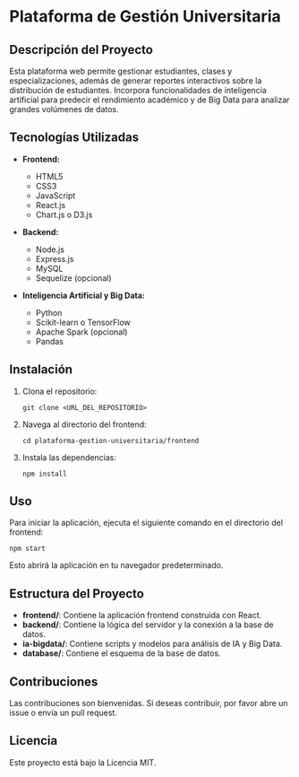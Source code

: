 # Plataforma de Gestión Universitaria

## Descripción del Proyecto
Esta plataforma web permite gestionar estudiantes, clases y especializaciones, además de generar reportes interactivos sobre la distribución de estudiantes. Incorpora funcionalidades de inteligencia artificial para predecir el rendimiento académico y de Big Data para analizar grandes volúmenes de datos.

## Tecnologías Utilizadas
- **Frontend:**
  - HTML5
  - CSS3
  - JavaScript
  - React.js
  - Chart.js o D3.js

- **Backend:**
  - Node.js
  - Express.js
  - MySQL
  - Sequelize (opcional)

- **Inteligencia Artificial y Big Data:**
  - Python
  - Scikit-learn o TensorFlow
  - Apache Spark (opcional)
  - Pandas

## Instalación
1. Clona el repositorio:
   ```
   git clone <URL_DEL_REPOSITORIO>
   ```
2. Navega al directorio del frontend:
   ```
   cd plataforma-gestion-universitaria/frontend
   ```
3. Instala las dependencias:
   ```
   npm install
   ```

## Uso
Para iniciar la aplicación, ejecuta el siguiente comando en el directorio del frontend:
```
npm start
```
Esto abrirá la aplicación en tu navegador predeterminado.

## Estructura del Proyecto
- **frontend/**: Contiene la aplicación frontend construida con React.
- **backend/**: Contiene la lógica del servidor y la conexión a la base de datos.
- **ia-bigdata/**: Contiene scripts y modelos para análisis de IA y Big Data.
- **database/**: Contiene el esquema de la base de datos.

## Contribuciones
Las contribuciones son bienvenidas. Si deseas contribuir, por favor abre un issue o envía un pull request.

## Licencia
Este proyecto está bajo la Licencia MIT.